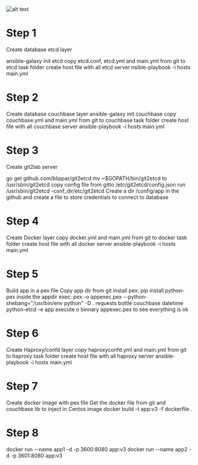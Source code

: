 
![alt text](https://github.com/tatototino/demoelo7/master/)

# Step 1
Create database etcd layer

ansible-galaxy init etcd
copy etcd.conf, etcd.yml  and main.yml from git to etcd task folder
create host file with all etcd server
nsible-playbook -i hosts main.yml

# Step 2
Create database couchbase layer
ansible-galaxy init couchbase
copy  	couchbase.yml and main.yml from  git to couchbase task  folder
create host file with all couchbase server
ansible-playbook -i hosts main.yml

# Step 3
Create git2lab server

go get github.com/blippar/git2etcd
mv ~$GOPATH/bin/git2etcd to /usr/sbin/git2etcd
copy config file from gitto /etc/git2etcd/config.json
run /usr/sbin/git2etcd -conf_dir/etc/git2etcd
Create a dir /config/app in the github and create a file to store credentials to connect to database


# Step 4
Create Docker layer
copy  	docker.yml and main.yml from  git to docker task folder
create host file with all docker server
ansible-playbook -i hosts main.yml

# Step 5
Build app in a pex file
Copy app dir from git
install pex: pip install python-pex
inside the appdir exec: pex -o appexec.pex --python-shebang="/usr/bin/env python" -D . requests bottle couchbase datetime python-etcd  -e app
execute o binnary appexec.pex to see everything is ok

# Step 6
Create Haproxy/confd layer
copy  haproxyconfd.yml and main.yml from  git to haproxy task folder
create host file with all haproxy server
ansible-playbook -i hosts main.yml

# Step 7
Create docker image with pex file
Get the docker file from git and couchbase lib to inject in Centos image
docker build -t app:v3 -f dockerfile  .


# Step 8
docker run --name app1 -d  -p 3600:8080 app:v3
docker run --name app2 -d  -p 3601:8080 app:v3

